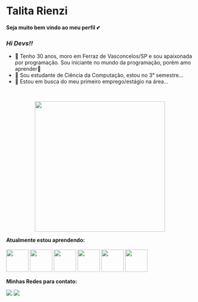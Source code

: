 # Talita Rienzi 
**Seja muito bem vindo ao meu perfil** 💕

### **_Hi Devs!!_**
- 💁 Tenho 30 anos, moro em Ferraz de Vasconcelos/SP e sou apaixonada por programação. Sou iniciante no mundo da programação, porém amo aprender💪 
- 🔭 Sou estudante de Ciência da Computação, estou no 3° semestre...
- 🤔 Estou em busca do meu primeiro emprego/estágio na área...
</br>

<p align="center">
  <img src="https://tenor.com/view/code-coding-computer-gif-19684211" width="350">
</p>

**Atualmente estou aprendendo:** <br><br>
<img src="https://cdn.jsdelivr.net/gh/devicons/devicon/icons/java/java-original-wordmark.svg" width="60" height="60" />
            <img src="https://cdn.jsdelivr.net/gh/devicons/devicon/icons/javascript/javascript-original.svg" width="60" height="60" />
            <img src="https://cdn.jsdelivr.net/gh/devicons/devicon/icons/html5/html5-original-wordmark.svg" width="60" height="60" />
            <img src="https://cdn.jsdelivr.net/gh/devicons/devicon/icons/css3/css3-original-wordmark.svg" width="60" height="60" />
            <img src="https://cdn.jsdelivr.net/gh/devicons/devicon/icons/ionic/ionic-original-wordmark.svg" width="60" height="60" />
            <img src="https://cdn.jsdelivr.net/gh/devicons/devicon/icons/react/react-original-wordmark.svg" width="60" height="60" />

**Minhas Redes para contato:** <br>
<div>
<a href="https://www.instagram.com/talita_rienzi/" target="_blank"><img src="https://img.shields.io/badge/-Instagram-%23E4405F?style=for-the-badge&logo=instagram&logoColor=white" target="_blank"></a>
<a href="https://www.linkedin.com/in/talitajarnicki/" target="_blank"><img src="https://img.shields.io/badge/-LinkedIn-%230077B5?style=for-the-badge&logo=linkedin&logoColor=white" target="_blank"></a>   
</div>
          
          
          
          
          
          




